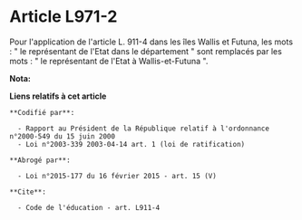# Article L971-2

Pour l'application de l'article L. 911-4 dans les îles Wallis et Futuna, les mots : " le représentant de l'Etat dans le
département " sont remplacés par les mots : " le représentant de l'Etat à Wallis-et-Futuna ".

**Nota:**



**Liens relatifs à cet article**

	**Codifié par**:

	  - Rapport au Président de la République relatif à l'ordonnance n°2000-549 du 15 juin 2000
	  - Loi n°2003-339 2003-04-14 art. 1 (loi de ratification)

	**Abrogé par**:

	  - Loi n°2015-177 du 16 février 2015 - art. 15 (V)

	**Cite**:

	  - Code de l'éducation - art. L911-4
